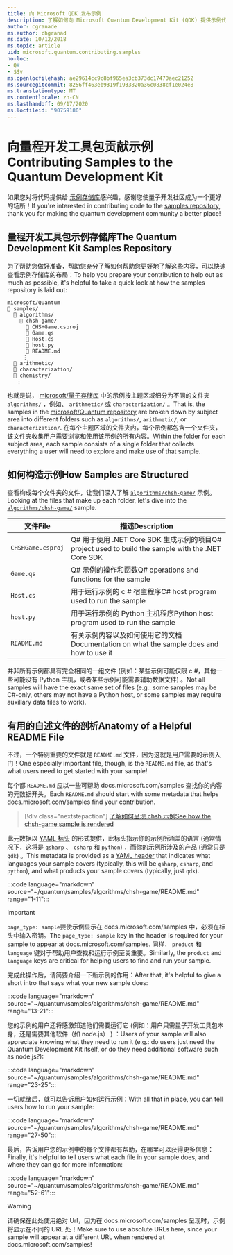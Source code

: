 ```yaml
---
title: 向 Microsoft QDK 发布示例
description: 了解如何向 Microsoft Quantum Development Kit (QDK) 提供示例代码。
author: cgranade
ms.author: chgranad
ms.date: 10/12/2018
ms.topic: article
uid: microsoft.quantum.contributing.samples
no-loc:
- Q#
- $$v
ms.openlocfilehash: ae29614cc9c8bf965ea3cb373dc17470aec21252
ms.sourcegitcommit: 8256ff463eb9319f1933820a36c0838cf1e024e8
ms.translationtype: MT
ms.contentlocale: zh-CN
ms.lasthandoff: 09/17/2020
ms.locfileid: "90759180"
---
```

# <a name="contributing-samples-to-the-quantum-development-kit"></a><span data-ttu-id="13102-103">向量程开发工具包贡献示例</span><span class="sxs-lookup"><span data-stu-id="13102-103">Contributing Samples to the Quantum Development Kit</span></span>

<span data-ttu-id="13102-104">如果您对将代码提供给 [示例存储库](https://github.com/Microsoft/Quantum)感兴趣，感谢您使量子开发社区成为一个更好的场所！</span><span class="sxs-lookup"><span data-stu-id="13102-104">If you're interested in contributing code to the [samples repository](https://github.com/Microsoft/Quantum), thank you for making the quantum development community a better place!</span></span>

## <a name="the-quantum-development-kit-samples-repository"></a><span data-ttu-id="13102-105">量程开发工具包示例存储库</span><span class="sxs-lookup"><span data-stu-id="13102-105">The Quantum Development Kit Samples Repository</span></span>

<span data-ttu-id="13102-106">为了帮助您做好准备，帮助您充分了解如何帮助您更好地了解这些内容，可以快速查看示例存储库的布局：</span><span class="sxs-lookup"><span data-stu-id="13102-106">To help you prepare your contribution to help out as much as possible, it's helpful to take a quick look at how the samples repository is laid out:</span></span>

```plaintext
microsoft/Quantum
📁 samples/
  📁 algorithms/
    📁 chsh-game/
      📝 CHSHGame.csproj
      📝 Game.qs
      📝 Host.cs
      📝 host.py
      📝 README.md
     ⋮
  📁 arithmetic/
  📁 characterization/
  📁 chemistry/
   ⋮
```

<span data-ttu-id="13102-107">也就是说， [microsoft/量子存储库](https://github.com/microsoft/Quantum) 中的示例按主题区域细分为不同的文件夹 `algorithms/` ，例如、 `arithmetic/` 或 `characterization/` 。</span><span class="sxs-lookup"><span data-stu-id="13102-107">That is, the samples in the [microsoft/Quantum repository](https://github.com/microsoft/Quantum) are broken down by subject area into different folders such as `algorithms/`, `arithmetic/`, or `characterization/`.</span></span>
<span data-ttu-id="13102-108">在每个主题区域的文件夹内，每个示例都包含一个文件夹，该文件夹收集用户需要浏览和使用该示例的所有内容。</span><span class="sxs-lookup"><span data-stu-id="13102-108">Within the folder for each subject area, each sample consists of a single folder that collects everything a user will need to explore and make use of that sample.</span></span>

## <a name="how-samples-are-structured"></a><span data-ttu-id="13102-109">如何构造示例</span><span class="sxs-lookup"><span data-stu-id="13102-109">How Samples are Structured</span></span>

<span data-ttu-id="13102-110">查看构成每个文件夹的文件，让我们深入了解 [`algorithms/chsh-game/`](https://github.com/microsoft/Quantum/tree/main/samples/algorithms/chsh-game) 示例。</span><span class="sxs-lookup"><span data-stu-id="13102-110">Looking at the files that make up each folder, let's dive into the [`algorithms/chsh-game/`](https://github.com/microsoft/Quantum/tree/main/samples/algorithms/chsh-game) sample.</span></span>

| <span data-ttu-id="13102-111">文件</span><span class="sxs-lookup"><span data-stu-id="13102-111">File</span></span>              | <span data-ttu-id="13102-112">描述</span><span class="sxs-lookup"><span data-stu-id="13102-112">Description</span></span>                                                |
|-------------------|------------------------------------------------------------|
| `CHSHGame.csproj` | <span data-ttu-id="13102-113">Q# 用于使用 .NET Core SDK 生成示例的项目</span><span class="sxs-lookup"><span data-stu-id="13102-113">Q# project used to build the sample with the .NET Core SDK</span></span> |
| `Game.qs`         | <span data-ttu-id="13102-114">Q# 示例的操作和函数</span><span class="sxs-lookup"><span data-stu-id="13102-114">Q# operations and functions for the sample</span></span>                 |
| `Host.cs`         | <span data-ttu-id="13102-115">用于运行示例的 c # 宿主程序</span><span class="sxs-lookup"><span data-stu-id="13102-115">C# host program used to run the sample</span></span>                     |
| `host.py`         | <span data-ttu-id="13102-116">用于运行示例的 Python 主机程序</span><span class="sxs-lookup"><span data-stu-id="13102-116">Python host program used to run the sample</span></span>                 |
| `README.md`       | <span data-ttu-id="13102-117">有关示例内容以及如何使用它的文档</span><span class="sxs-lookup"><span data-stu-id="13102-117">Documentation on what the sample does and how to use it</span></span>    |

<span data-ttu-id="13102-118">并非所有示例都具有完全相同的一组文件 (例如：某些示例可能仅限 c #，其他一些可能没有 Python 主机，或者某些示例可能需要辅助数据文件) 。</span><span class="sxs-lookup"><span data-stu-id="13102-118">Not all samples will have the exact same set of files (e.g.: some samples may be C#-only, others may not have a Python host, or some samples may require auxillary data files to work).</span></span>

## <a name="anatomy-of-a-helpful-readme-file"></a><span data-ttu-id="13102-119">有用的自述文件的剖析</span><span class="sxs-lookup"><span data-stu-id="13102-119">Anatomy of a Helpful README File</span></span>

<span data-ttu-id="13102-120">不过，一个特别重要的文件就是 `README.md` 文件，因为这就是用户需要的示例入门！</span><span class="sxs-lookup"><span data-stu-id="13102-120">One especially important file, though, is the `README.md` file, as that's what users need to get started with your sample!</span></span>

<span data-ttu-id="13102-121">每个都 `README.md` 应以一些可帮助 docs.microsoft.com/samples 查找你的内容的元数据开头。</span><span class="sxs-lookup"><span data-stu-id="13102-121">Each `README.md` should start with some metadata that helps docs.microsoft.com/samples find your contribution.</span></span>

> [!div class="nextstepaction"]
> [<span data-ttu-id="13102-122">了解如何呈现 chsh 示例</span><span class="sxs-lookup"><span data-stu-id="13102-122">See how the chsh-game sample is rendered</span></span>](https://docs.microsoft.com/samples/microsoft/quantum/validating-quantum-mechanics/)

<span data-ttu-id="13102-123">此元数据以 [YAML 标头](https://dotnet.github.io/docfx/spec/docfx_flavored_markdown.html#yaml-header) 的形式提供，此标头指示你的示例所涵盖的语言 (通常情况下，这将是 `qsharp` 、 `csharp` 和 `python`) ，而你的示例所涉及的产品 (通常只是 `qdk`) 。</span><span class="sxs-lookup"><span data-stu-id="13102-123">This metadata is provided as a [YAML header](https://dotnet.github.io/docfx/spec/docfx_flavored_markdown.html#yaml-header) that indicates what languages your sample covers (typically, this will be `qsharp`, `csharp`, and `python`), and what products your sample covers (typically, just `qdk`).</span></span>

:::code language="markdown" source="~/quantum/samples/algorithms/chsh-game/README.md" range="1-11":::

> [!IMPORTANT]
> <span data-ttu-id="13102-124">`page_type: sample`要使示例显示在 docs.microsoft.com/samples 中，必须在标头中输入密钥。</span><span class="sxs-lookup"><span data-stu-id="13102-124">The `page_type: sample` key in the header is required for your sample to appear at docs.microsoft.com/samples.</span></span>
> <span data-ttu-id="13102-125">同样， `product` 和 `language` 键对于帮助用户查找和运行示例至关重要。</span><span class="sxs-lookup"><span data-stu-id="13102-125">Similarly, the `product` and `language` keys are critical for helping users to find and run your sample.</span></span>

<span data-ttu-id="13102-126">完成此操作后，请简要介绍一下新示例的作用：</span><span class="sxs-lookup"><span data-stu-id="13102-126">After that, it's helpful to give a short intro that says what your new sample does:</span></span>

:::code language="markdown" source="~/quantum/samples/algorithms/chsh-game/README.md" range="13-21":::

<span data-ttu-id="13102-127">您的示例的用户还将感激知道他们需要运行它 (例如：用户只需量子开发工具包本身，还是需要其他软件（如 node.js） ) ：</span><span class="sxs-lookup"><span data-stu-id="13102-127">Users of your sample will also appreciate knowing what they need to run it (e.g.: do users just need the Quantum Development Kit itself, or do they need additional software such as node.js?):</span></span>

:::code language="markdown" source="~/quantum/samples/algorithms/chsh-game/README.md" range="23-25":::

<span data-ttu-id="13102-128">一切就绪后，就可以告诉用户如何运行示例：</span><span class="sxs-lookup"><span data-stu-id="13102-128">With all that in place, you can tell users how to run your sample:</span></span>

:::code language="markdown" source="~/quantum/samples/algorithms/chsh-game/README.md" range="27-50":::

<span data-ttu-id="13102-129">最后，告诉用户您的示例中的每个文件都有帮助，在哪里可以获得更多信息：</span><span class="sxs-lookup"><span data-stu-id="13102-129">Finally, it's helpful to tell users what each file in your sample does, and where they can go for more information:</span></span>

:::code language="markdown" source="~/quantum/samples/algorithms/chsh-game/README.md" range="52-61":::

> [!WARNING]
> <span data-ttu-id="13102-130">请确保在此处使用绝对 Url，因为在 docs.microsoft.com/samples 呈现时，示例将显示在不同的 URL 处！</span><span class="sxs-lookup"><span data-stu-id="13102-130">Make sure to use absolute URLs here, since your sample will appear at a different URL when rendered at docs.microsoft.com/samples!</span></span>
